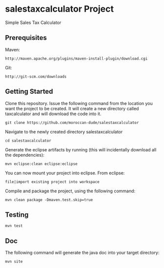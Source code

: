 # salestaxcalculator Project
Simple Sales Tax Calculator

## Prerequisites
Maven:
```
http://maven.apache.org/plugins/maven-install-plugin/download.cgi
```

Git:
```
http://git-scm.com/downloads
```


## Getting Started
Clone this repository. Issue the following command from the location you want the project to be created. 
It will create a new directory called taxcalculator and will download the code into it.

```
git clone https://github.com/moroccan-dude/salestaxcalculator
```

Navigate to the newly created directory salestaxcalculator
```
cd salestaxcalculator
```

Generate the eclipse artifacts by running (this will incidentally download all the dependencies):

```
mvn eclipse:clean eclipse:eclipse
```

You can now mount your project into eclipse. From eclipse:
``` 
file|import existing project into workspace
```

Compile and package the project, using the following command:

```
mvn clean package -Dmaven.test.skip=true
```

## Testing
```
mvn test
```

## Doc
The following command will generate the java doc into your target directory:
```
mvn site
```